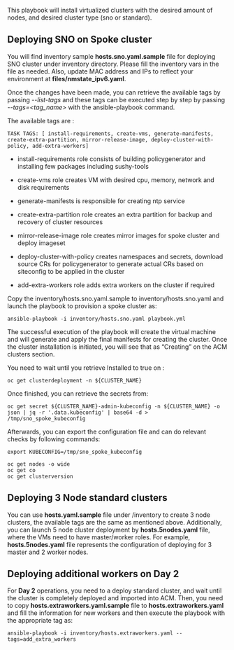 This playbook will install virtualized clusters with the desired amount of nodes, and desired cluster type (sno or standard).

## Deploying SNO on Spoke cluster 

You will find inventory sample **hosts.sno.yaml.sample** file for deploying SNO cluster under inventory directory.
Please fill the inventory vars in the file as needed. Also, update MAC address and IPs to reflect your environment at **files/nmstate_ipv6.yaml**.

Once the changes have been made, you can retrieve the available tags by passing *--list-tags* and these tags can be executed step by step by passing *--tags=<tag_name>* with the ansible-playbook command.

The available tags are : 

    TASK TAGS: [ install-requirements, create-vms, generate-manifests, create-extra-partition, mirror-release-image, deploy-cluster-with-policy, add-extra-workers]

* install-requirements role consists of building policygenerator and installing few packages including sushy-tools

* create-vms role creates VM with desired cpu, memory, network and disk requirements

* generate-manifests is responsible for creating ntp service

* create-extra-partition role creates an extra partition for backup and recovery of cluster resources

* mirror-release-image role creates mirror images for spoke cluster and deploy imageset
 
* deploy-cluster-with-policy creates namespaces and secrets, download source CRs for policygenerator to generate actual CRs based on siteconfig to be applied in the cluster

* add-extra-workers role adds extra workers on the cluster if required


Copy the inventory/hosts.sno.yaml.sample to inventory/hosts.sno.yaml and launch the playbook to provision a spoke cluster as:

    ansible-playbook -i inventory/hosts.sno.yaml playbook.yml

The successful execution of the playbook will create the virtual machine and will generate and apply the final manifests for creating the cluster. Once the cluster installation is initiated, you will see that as “Creating” on the ACM clusters section.

You need to wait until you retrieve Installed to true on :

    oc get clusterdeployment -n ${CLUSTER_NAME}

Once finished, you can retrieve the secrets from:

    oc get secret ${CLUSTER_NAME}-admin-kubeconfig -n ${CLUSTER_NAME} -o json | jq -r '.data.kubeconfig' | base64 -d > /tmp/sno_spoke_kubeconfig

Afterwards, you can export the configuration file and can do relevant checks by following commands:

    export KUBECONFIG=/tmp/sno_spoke_kubeconfig

    oc get nodes -o wide
    oc get co
    oc get clusterversion



## Deploying 3 Node standard clusters 

You can use **hosts.yaml.sample** file under /inventory to create 3 node clusters, the available tags are the same as mentioned above. Additionally, you can launch 5 node cluster deployment by **hosts.5nodes.yaml** file, where the VMs need to have master/worker roles. For example,
**hosts.5nodes.yaml** file represents the configuration of deploying for 3 master and 2 worker nodes.

## Deploying additional workers on Day 2

For **Day 2** operations, you need to a deploy standard cluster, and wait until the cluster is completely deployed and imported into ACM. Then, you need to copy **hosts.extraworkers.yaml.sample** file to **hosts.extraworkers.yaml** and fill the information for new workers and then execute the playbook with the appropriate tag as:


    ansible-playbook -i inventory/hosts.extraworkers.yaml --tags=add_extra_workers
